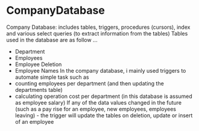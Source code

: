 # CompanyDatabase
Company Database: includes tables, triggers, procedures (cursors), index and various select queries (to extract information from the tables)
Tables used in the database are as follow ...
 - Department
 - Employees
 - Employee Deletion 
 - Employee Names 
In the company database, i mainly used triggers to automate simple task such as
 - counting employees per department (and then updating the departments table)
 - calculating operation cost per department (in this database is assumed as employee salary)
 If any of the data values changed in the future (such as a pay rise for an employee, new employees, employees leaving) - the trigger will update the tables on deletion, update or insert of an employee  
